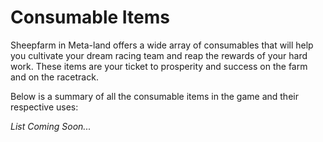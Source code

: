 # Consumable Items

Sheepfarm in Meta-land offers a wide array of consumables that will help you cultivate your dream racing team and reap the rewards of your hard work. These items are your ticket to prosperity and success on the farm and on the racetrack.



Below is a summary of all the consumable items in the game and their respective uses:

_List Coming Soon..._
